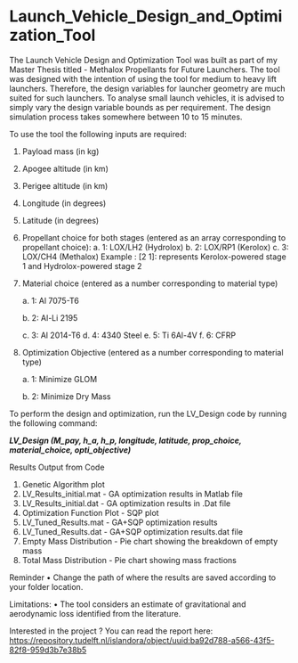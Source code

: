 # Launch_Vehicle_Design_and_Optimization_Tool

The Launch Vehicle Design and Optimization Tool was built as part of my Master Thesis titled - Methalox Propellants for Future Launchers. The tool was designed with the intention of using the tool for medium to heavy lift launchers. Therefore, the design variables for launcher geometry are much suited for such launchers. To analyse small launch vehicles, it is advised to simply vary the design variable bounds as per requirement. The design simulation process takes somewhere between 10 to 15 minutes.

To use the tool the following inputs are required:
1.	Payload mass (in kg)
2.	Apogee altitude (in km)
3.	Perigee altitude (in km)
4.	Longitude (in degrees)
5.	Latitude (in degrees)
6.	Propellant choice for both stages (entered as an array corresponding to propellant choice):
    a.	1: LOX/LH2 (Hydrolox)
    b.	2: LOX/RP1 (Kerolox)
    c.	3: LOX/CH4 (Methalox)
    Example : [2 1]: represents Kerolox-powered stage 1 and Hydrolox-powered stage 2
7.	Material choice (entered as a number corresponding to material type)
   
    a.	1: Al 7075-T6
  	
    b.	2: Al-Li 2195
  	
    c.	3: Al 2014-T6
    d.	4: 4340 Steel
    e.	5: Ti 6Al-4V
    f.	6: CFRP
9.	Optimization Objective (entered as a number corresponding to material type)
   
    a.	1: Minimize GLOM
  	
    b.	2: Minimize Dry Mass

To perform the design and optimization, run the LV_Design code by running the following command:

_**LV_Design (M_pay, h_a, h_p, longitude, latitude, prop_choice, material_choice, opti_objective)**_

Results Output from Code
1.	Genetic Algorithm plot
2.	LV_Results_initial.mat - GA optimization results in Matlab file
3.	LV_Results_initial.dat - GA optimization results in .Dat file
4.	Optimization Function Plot - SQP plot
5.	LV_Tuned_Results.mat - GA+SQP optimization results 
6.	LV_Tuned_Results.dat - GA+SQP optimization results.dat file 
7.	Empty Mass Distribution - Pie chart showing the breakdown of empty mass
8.	Total Mass Distribution - Pie chart showing mass fractions

Reminder
•	Change the path of where the results are saved according to your folder location. 

Limitations:
•	The tool considers an estimate of gravitational and aerodynamic loss identified from the literature.

Interested in the project ? You can read the report here: https://repository.tudelft.nl/islandora/object/uuid:ba92d788-a566-43f5-82f8-959d3b7e38b5

